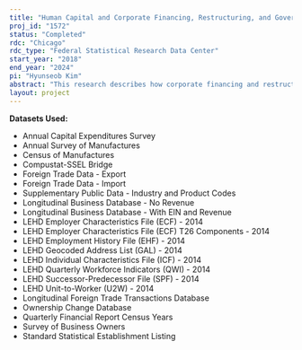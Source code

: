 ```yaml
---
title: "Human Capital and Corporate Financing, Restructuring, and Governance"
proj_id: "1572"
status: "Completed"
rdc: "Chicago"
rdc_type: "Federal Statistical Research Data Center"
start_year: "2018"
end_year: "2024"
pi: "Hyunseob Kim"
abstract: "This research describes how corporate financing and restructuring activities impact firms, workers, and human capital. We use the Longitudinal Business Database, Census of Manufactures, and other economic datasets linked to the Longitudinal Employer-Household Dynamics to conduct several empirical analyses. First, we estimate the decline in wages and the employee human capital loss resulting from corporate bankruptcy. Next, we estimate the effects of corporate restructuring activities on establishment- or worker-level outcomes such as productivity, employment, and wages. Examples of restructuring activities include investment by venture capital firms or private equity firms and changes in industry concentration. We also analyze the effects of corporate governance/ownership structure on firm or worker outcomes such as Tobin’s Q, capital structure, wages, and labor productivity. Further, we estimate the effects of changes in an establishment’s location. Using the Longitudinal Firm Trade Transactions Database to identify firms and establishments in the U.S. importing or exporting goods from foreign subsidiaries, we estimate the effects of off- and reshoring of plants on plant- and worker-level outcomes, such as productivity and wages. In addition, we use the Annual Capital Expenditures Survey to estimate the effect of changes in firm or establishment location on capital expenditures. Finally, we estimate the role of unions in shaping the sensitivity of wages to productivity and analyze how changes in industry market concentration affect the worker-level outcomes such as wages. "
layout: project
---
```


**Datasets Used:**

  - Annual Capital Expenditures Survey 
  - Annual Survey of Manufactures 
  - Census of Manufactures 
  - Compustat-SSEL Bridge 
  - Foreign Trade Data - Export 
  - Foreign Trade Data - Import 
  - Supplementary Public Data - Industry and Product Codes 
  - Longitudinal Business Database - No Revenue 
  - Longitudinal Business Database - With EIN and Revenue 
  - LEHD Employer Characteristics File (ECF) - 2014 
  - LEHD Employer Characteristics File (ECF) T26 Components - 2014 
  - LEHD Employment History File (EHF) - 2014 
  - LEHD Geocoded Address List (GAL) - 2014 
  - LEHD Individual Characteristics File (ICF) - 2014 
  - LEHD Quarterly Workforce Indicators (QWI) - 2014 
  - LEHD Successor-Predecessor File (SPF) - 2014 
  - LEHD Unit-to-Worker (U2W) - 2014 
  - Longitudinal Foreign Trade Transactions Database 
  - Ownership Change Database 
  - Quarterly Financial Report Census Years 
  - Survey of Business Owners 
  - Standard Statistical Establishment Listing 

